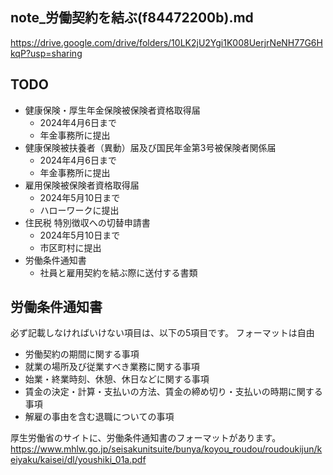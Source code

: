 note_労働契約を結ぶ(f84472200b).md
---

https://drive.google.com/drive/folders/10LK2jU2Ygi1K008UerjrNeNH77G6HkqP?usp=sharing


## TODO
- 健康保険・厚生年金保険被保険者資格取得届
  - 2024年4月6日まで
  - 年金事務所に提出
- 健康保険被扶養者（異動）届及び国民年金第3号被保険者関係届
  - 2024年4月6日まで
  - 年金事務所に提出
- 雇用保険被保険者資格取得届
  - 2024年5月10日まで
  - ハローワークに提出
- 住民税 特別徴収への切替申請書
  - 2024年5月10日まで
  - 市区町村に提出
- 労働条件通知書
  - 社員と雇用契約を結ぶ際に送付する書類


## 労働条件通知書
必ず記載しなければいけない項目は、以下の5項目です。
フォーマットは自由

- 労働契約の期間に関する事項
- 就業の場所及び従業すべき業務に関する事項
- 始業・終業時刻、休憩、休日などに関する事項
- 賃金の決定・計算・支払いの方法、賃金の締め切り・支払いの時期に関する事項
- 解雇の事由を含む退職についての事項

厚生労働省のサイトに、労働条件通知書のフォーマットがあります。
https://www.mhlw.go.jp/seisakunitsuite/bunya/koyou_roudou/roudoukijun/keiyaku/kaisei/dl/youshiki_01a.pdf

